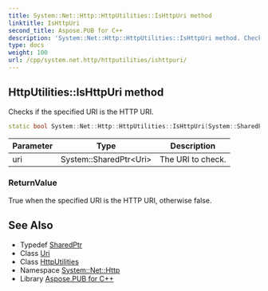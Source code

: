 ```yaml
---
title: System::Net::Http::HttpUtilities::IsHttpUri method
linktitle: IsHttpUri
second_title: Aspose.PUB for C++
description: 'System::Net::Http::HttpUtilities::IsHttpUri method. Checks if the specified URI is the HTTP URI in C++.'
type: docs
weight: 100
url: /cpp/system.net.http/httputilities/ishttpuri/
---
```

## HttpUtilities::IsHttpUri method


Checks if the specified URI is the HTTP URI.

```cpp
static bool System::Net::Http::HttpUtilities::IsHttpUri(System::SharedPtr<Uri> uri)
```


| Parameter | Type | Description |
| --- | --- | --- |
| uri | System::SharedPtr\<Uri\> | The URI to check. |

### ReturnValue

True when the specified URI is the HTTP URI, otherwise false.

## See Also

* Typedef [SharedPtr](../../../system/sharedptr/)
* Class [Uri](../../../system/uri/)
* Class [HttpUtilities](../)
* Namespace [System::Net::Http](../../)
* Library [Aspose.PUB for C++](../../../)
